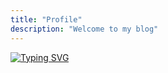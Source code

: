 ```yaml
---
title: "Profile"
description: "Welcome to my blog"
---
```


<!-- <style>
  body {
    margin: 0;
    background: linear-gradient(120deg,rgb(0, 142, 208),rgb(45, 59, 150),rgb(161, 79, 177));
    background-size: 300% 300%;
    animation: gradientAnimation 10s ease infinite;
  }
  @keyframes gradientAnimation {
    0% { background-position: 0% 50%; }
    50% { background-position: 100% 50%; }
    100% { background-position: 0% 50%; }
  }
</style> -->

<a href="https://git.io/typing-svg"><img src="https://readme-typing-svg.herokuapp.com?font=Fira+Code&size=30&duration=4000&pause=1000&color=647CF7&width=450&lines=%F0%9F%91%8B+Welcome+To+My+Blog+%F0%9F%91%8B+" alt="Typing SVG" /></a>
